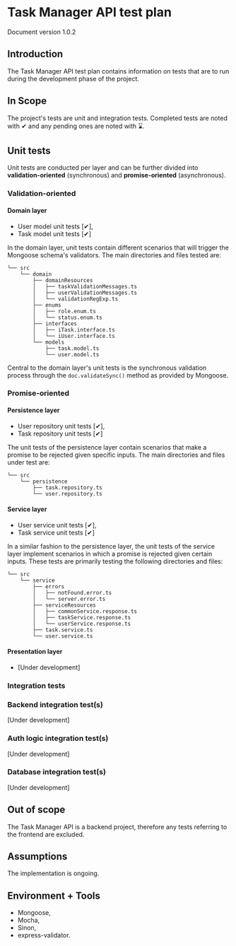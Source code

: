 # Task Manager API test plan

Document version 1.0.2

## Introduction

The Task Manager API test plan contains information on tests that are to run during the development phase of the project.

## In Scope

The project's tests are unit and integration tests. Completed tests are noted with ✔ and any pending ones are noted with ⌛.

## Unit tests

Unit tests are conducted per layer and can be further divided into **validation-oriented** (synchronous) and **promise-oriented** (asynchronous).

### Validation-oriented

#### Domain layer

- User model unit tests [✔],
- Task model unit tests [✔]

In the domain layer, unit tests contain different scenarios that will trigger the Mongoose schema's validators. The main directories and files tested are:

```text
└── src
    └── domain
        ├── domainResources
        │   ├── taskValidationMessages.ts
        │   ├── userValidationMessages.ts
        │   └── validationRegExp.ts
        ├── enums
        │   ├── role.enum.ts
        │   └── status.enum.ts
        ├── interfaces
        │   ├── iTask.interface.ts
        │   └── iUser.interface.ts
        └── models
            ├── task.model.ts
            └── user.model.ts
```

Central to the domain layer's unit tests is the synchronous validation process through the `doc.validateSync()` method as provided by Mongoose.

### Promise-oriented

#### Persistence layer

- User repository unit tests [✔],
- Task repository unit tests [✔]

The unit tests of the persistence layer contain scenarios that make a promise to be rejected given specific inputs. The main directories and files under test are:

```text
└── src
    └── persistence
        ├── task.repository.ts
        └── user.repository.ts
```

#### Service layer

- User service unit tests [✔],
- Task service unit tests [✔]

In a similar fashion to the persistence layer, the unit tests of the service layer implement scenarios in which a promise is rejected given certain inputs. These tests are primarily testing the following directories and files:

```text
└── src
    └── service
        ├── errors
        │   ├── notFound.error.ts
        │   └── server.error.ts
        ├── serviceResources
        │   ├── commonService.response.ts
        │   ├── taskService.response.ts
        │   └── userService.response.ts
        ├── task.service.ts
        └── user.service.ts
```

#### Presentation layer

- [Under development]

### Integration tests

### Backend integration test(s)

[Under development]

### Auth logic integration test(s)

[Under development]

### Database integration test(s)

[Under development]

## Out of scope

The Task Manager API is a backend project, therefore any tests referring to the frontend are excluded.

## Assumptions

The implementation is ongoing.

## Environment + Tools

- Mongoose,
- Mocha,
- Sinon,
- express-validator.

